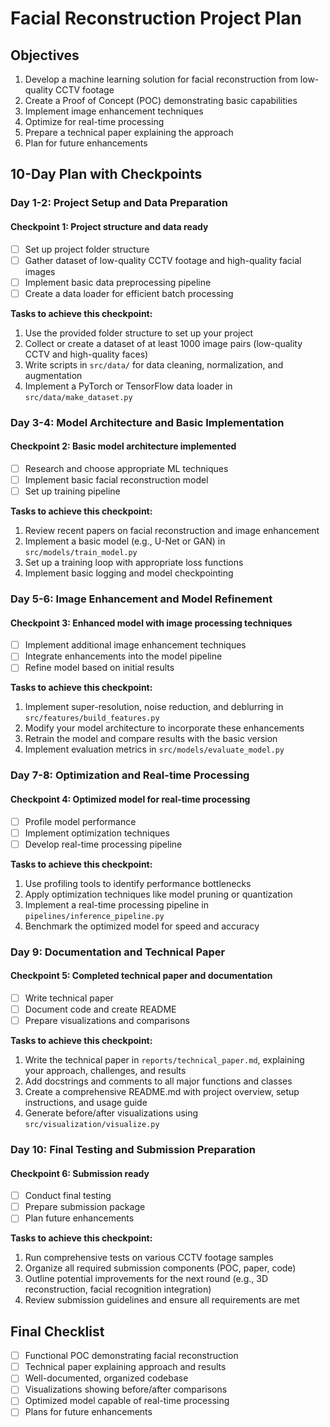 # Facial Reconstruction Project Plan

## Objectives

1. Develop a machine learning solution for facial reconstruction from low-quality CCTV footage
2. Create a Proof of Concept (POC) demonstrating basic capabilities
3. Implement image enhancement techniques
4. Optimize for real-time processing
5. Prepare a technical paper explaining the approach
6. Plan for future enhancements

## 10-Day Plan with Checkpoints

### Day 1-2: Project Setup and Data Preparation
#### Checkpoint 1: Project structure and data ready
- [ ] Set up project folder structure
- [ ] Gather dataset of low-quality CCTV footage and high-quality facial images
- [ ] Implement basic data preprocessing pipeline
- [ ] Create a data loader for efficient batch processing

**Tasks to achieve this checkpoint:**
1. Use the provided folder structure to set up your project
2. Collect or create a dataset of at least 1000 image pairs (low-quality CCTV and high-quality faces)
3. Write scripts in `src/data/` for data cleaning, normalization, and augmentation
4. Implement a PyTorch or TensorFlow data loader in `src/data/make_dataset.py`

### Day 3-4: Model Architecture and Basic Implementation
#### Checkpoint 2: Basic model architecture implemented
- [ ] Research and choose appropriate ML techniques
- [ ] Implement basic facial reconstruction model
- [ ] Set up training pipeline

**Tasks to achieve this checkpoint:**
1. Review recent papers on facial reconstruction and image enhancement
2. Implement a basic model (e.g., U-Net or GAN) in `src/models/train_model.py`
3. Set up a training loop with appropriate loss functions
4. Implement basic logging and model checkpointing

### Day 5-6: Image Enhancement and Model Refinement
#### Checkpoint 3: Enhanced model with image processing techniques
- [ ] Implement additional image enhancement techniques
- [ ] Integrate enhancements into the model pipeline
- [ ] Refine model based on initial results

**Tasks to achieve this checkpoint:**
1. Implement super-resolution, noise reduction, and deblurring in `src/features/build_features.py`
2. Modify your model architecture to incorporate these enhancements
3. Retrain the model and compare results with the basic version
4. Implement evaluation metrics in `src/models/evaluate_model.py`

### Day 7-8: Optimization and Real-time Processing
#### Checkpoint 4: Optimized model for real-time processing
- [ ] Profile model performance
- [ ] Implement optimization techniques
- [ ] Develop real-time processing pipeline

**Tasks to achieve this checkpoint:**
1. Use profiling tools to identify performance bottlenecks
2. Apply optimization techniques like model pruning or quantization
3. Implement a real-time processing pipeline in `pipelines/inference_pipeline.py`
4. Benchmark the optimized model for speed and accuracy

### Day 9: Documentation and Technical Paper
#### Checkpoint 5: Completed technical paper and documentation
- [ ] Write technical paper
- [ ] Document code and create README
- [ ] Prepare visualizations and comparisons

**Tasks to achieve this checkpoint:**
1. Write the technical paper in `reports/technical_paper.md`, explaining your approach, challenges, and results
2. Add docstrings and comments to all major functions and classes
3. Create a comprehensive README.md with project overview, setup instructions, and usage guide
4. Generate before/after visualizations using `src/visualization/visualize.py`

### Day 10: Final Testing and Submission Preparation
#### Checkpoint 6: Submission ready
- [ ] Conduct final testing
- [ ] Prepare submission package
- [ ] Plan future enhancements

**Tasks to achieve this checkpoint:**
1. Run comprehensive tests on various CCTV footage samples
2. Organize all required submission components (POC, paper, code)
3. Outline potential improvements for the next round (e.g., 3D reconstruction, facial recognition integration)
4. Review submission guidelines and ensure all requirements are met

## Final Checklist
- [ ] Functional POC demonstrating facial reconstruction
- [ ] Technical paper explaining approach and results
- [ ] Well-documented, organized codebase
- [ ] Visualizations showing before/after comparisons
- [ ] Optimized model capable of real-time processing
- [ ] Plans for future enhancements